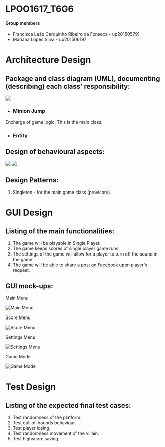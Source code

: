 # LPOO1617_T6G6

#### Group members

- Francisca Leão Cerquinho Ribeiro da Fonseca - up201505791
- Mariana Lopes Silva - up201506197

# Architecture Design

## Package and class diagram (UML), documenting (describing) each class' responsibility:
![](https://cloud.githubusercontent.com/assets/22835568/25563534/8ee2a0e2-2d95-11e7-817c-ce90d5139f61.png)

- ### Minion Jump
Encharge of game logic. This is the main class.
- ### Entity




## Design of behavioural aspects:
![](https://cloud.githubusercontent.com/assets/22794956/25520108/933c2752-2bf2-11e7-969d-e11f7be1f61e.png)
![](https://cloud.githubusercontent.com/assets/22794956/25525800/806606dc-2c08-11e7-9685-2b2fae864ea7.png)
## Design Patterns:
1. Singleton - for the main game class (provisory).

# GUI Design
## Listing of the main functionalities:
1. The game will be playable in Single Player.
2. The game keeps scores of single player game runs.
3. The settings of the game will allow for a player to turn off the sound in the game.
4. The game will be able to share a post on Facebook upon player's request.
## GUI mock-ups:
<p>
Main Menu

![](https://cloud.githubusercontent.com/assets/22835568/25562908/32a8b318-2d89-11e7-90cc-62002322f5d7.png "Main Menu")
<p>
Score Menu

![](https://cloud.githubusercontent.com/assets/22835568/25562909/32af0f56-2d89-11e7-90b6-2fe3d179046d.png "Score Menu")
<p>
Settings Menu

![](https://cloud.githubusercontent.com/assets/22835568/25562910/32afa9de-2d89-11e7-8436-5dccf40c2be5.png "Settings Menu")
<p>
Game Mode

![](https://cloud.githubusercontent.com/assets/22835568/25562911/32b5f5dc-2d89-11e7-8443-aa50e5ef65b3.png "Game Mode")

# Test Design
## Listing of the expected final test cases:
1. Test randomness of the platform.
2. Test out-of-bounds behaviour.
3. Test player losing.
4. Test randomness movement of the villain.
5. Test highscore saving.
